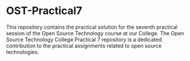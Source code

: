 # OST-Practical7
This repository contains the practical solution for the seventh practical session of the Open Source Technology course at our College. The Open Source Technology College Practical 7 repository is a dedicated contribution to the practical assignments related to open source technologies.
